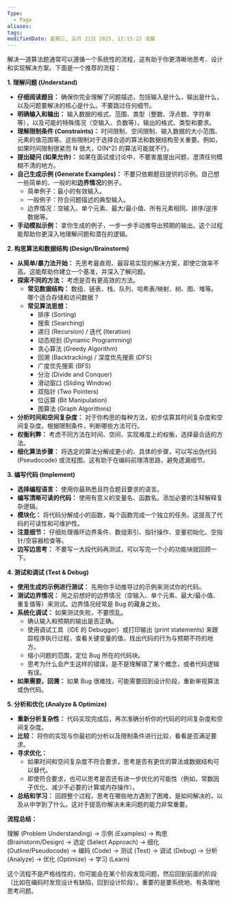 ```yaml
---
Type:
  - Page
aliases: 
tags: 
modifiedDate: 星期三, 五月 21日 2025, 12:15:22 凌晨
---
```

解决一道算法题通常可以遵循一个系统性的流程，这有助于你更清晰地思考、设计和实现解决方案。下面是一个推荐的流程：

**1. 理解问题 (Understand)**

- **仔细阅读题目：** 确保你完全理解了问题描述，包括输入是什么，输出是什么，以及问题要解决的核心是什么。不要跳过任何细节。
- **明确输入和输出：** 输入数据的格式、范围、类型（整数、浮点数、字符串等），以及可能的特殊情况（空输入、负数等）。输出的格式、类型和要求。
- **理解限制条件 (Constraints)：** 时间限制、空间限制、输入数据的大小范围、元素的值范围等。这些限制对于选择合适的算法和数据结构至关重要。例如，如果时间限制很紧而 N 很大，O(N^2) 的算法可能就不行。
- **提出疑问 (如果允许)：** 如果在面试或讨论中，不要害羞提出问题，澄清任何模糊不清的地方。
- **自己生成示例 (Generate Examples)：** 不要只依赖题目提供的示例。自己想一些简单的、一般的和**边界情况**的例子。
    - 简单例子：最小的有效输入。
    - 一般例子：符合问题描述的典型输入。
    - 边界情况：空输入、单个元素、最大/最小值、所有元素相同、排序/逆序数据等。
- **手动模拟示例：** 拿你生成的例子，一步一步手动推导出预期的输出。这个过程能帮助你更深入地理解问题和潜在的逻辑。

**2. 构思算法和数据结构 (Design/Brainstorm)**

- **从简单/暴力法开始：** 先思考最直观、最容易实现的解决方案，即使它效率不高。这能帮助你建立一个基准，并深入了解问题。
- **探索不同的方法：** 考虑是否有更高效的方法。
    - **常见数据结构：** 数组、链表、栈、队列、哈希表/映射、树、图、堆等。哪个适合存储和访问数据？
    - **常见算法思想：**
        - 排序 (Sorting)
        - 搜索 (Searching)
        - 递归 (Recursion) / 迭代 (Iteration)
        - 动态规划 (Dynamic Programming)
        - 贪心算法 (Greedy Algorithm)
        - 回溯 (Backtracking) / 深度优先搜索 (DFS)
        - 广度优先搜索 (BFS)
        - 分治 (Divide and Conquer)
        - 滑动窗口 (Sliding Window)
        - 双指针 (Two Pointers)
        - 位运算 (Bit Manipulation)
        - 图算法 (Graph Algorithms)
- **分析时间和空间复杂度：** 对于你构思的每种方法，初步估算其时间复杂度和空间复杂度。根据限制条件，判断哪些方法可行。
- **权衡利弊：** 考虑不同方法在时间、空间、实现难度上的权衡，选择最合适的方法。
- **细化算法步骤：** 将选定的算法分解成更小的、具体的步骤，可以写出伪代码 (Pseudocode) 或流程图。这有助于在编码前理清思路，避免遗漏细节。

**3. 编写代码 (Implement)**

- **选择编程语言：** 使用你最熟悉且符合题目要求的语言。
- **编写清晰可读的代码：** 使用有意义的变量名、函数名。添加必要的注释解释复杂逻辑。
- **模块化：** 将代码分解成小的函数，每个函数完成一个独立的任务。这提高了代码的可读性和可维护性。
- **注意细节：** 仔细处理循环边界条件、数组索引、指针操作、变量初始化、空指针/空容器检查等。
- **边写边思考：** 不要写一大段代码再测试，可以写完一个小的功能块就回顾一下。

**4. 测试和调试 (Test & Debug)**

- **使用生成的示例进行测试：** 先用你手动推导过的示例来测试你的代码。
- **测试边界情况：** 用之前想好的边界情况（空输入、单个元素、最大/最小值、重复值等）来测试。边界情况经常是 Bug 的藏身之处。
- **系统化调试：** 如果测试失败，不要慌乱。
    - 确认输入和预期的输出是否正确。
    - 使用调试工具（IDE 的 Debugger）或打印输出 (print statements) 来跟踪程序执行过程，查看关键变量的值，找出代码的行为与预期不符的地方。
    - 缩小问题的范围，定位 Bug 所在的代码块。
    - 思考为什么会产生这样的错误，是不是理解错了某个概念，或者代码逻辑有误。
- **如果需要，回溯：** 如果 Bug 很难找，可能需要回到设计阶段，重新审视算法或伪代码。

**5. 分析和优化 (Analyze & Optimize)**

- **重新分析复杂性：** 代码实现完成后，再次准确分析你的代码的时间复杂度和空间复杂度。
- **比较：** 将你的实现与你最初的分析以及限制条件进行比较，看看是否满足要求。
- **寻求优化：**
    - 如果时间和空间复杂度不符合要求，思考是否有更优的算法或数据结构可以替代。
    - 即使符合要求，也可以思考是否还有进一步优化的可能性（例如，常数因子优化、减少不必要的计算或内存操作）。
- **总结和学习：** 回顾整个过程，思考在哪些地方遇到了困难，是如何解决的，以及从中学到了什么。这对于提高你解决未来问题的能力非常重要。

**流程总结：**

理解 (Problem Understanding) -> 示例 (Examples) -> 构思 (Brainstorm/Design) -> 选定 (Select Approach) -> 细化 (Outline/Pseudocode) -> 编码 (Code) -> 测试 (Test) -> 调试 (Debug) -> 分析 (Analyze) -> 优化 (Optimize) -> 学习 (Learn)

这个流程不是严格线性的，你可能会在某个阶段发现问题，然后回到前面的阶段（比如在编码时发现设计有缺陷，回到设计阶段）。重要的是要系统地、有条理地思考问题。
